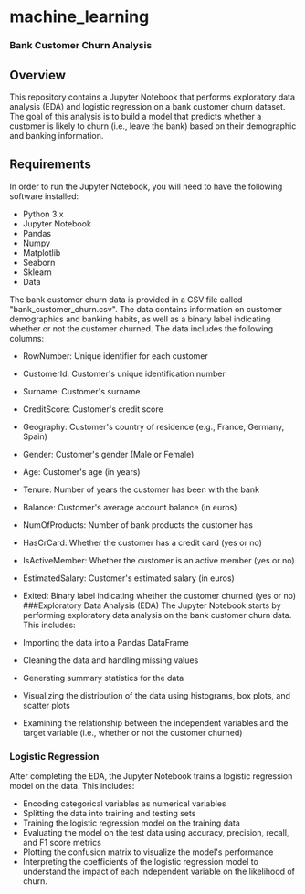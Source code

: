 # machine_learning

### Bank Customer Churn Analysis
## Overview
This repository contains a Jupyter Notebook that performs exploratory data analysis (EDA) and logistic regression on a bank customer churn dataset. The goal of this analysis is to build a model that predicts whether a customer is likely to churn (i.e., leave the bank) based on their demographic and banking information.

## Requirements
In order to run the Jupyter Notebook, you will need to have the following software installed:

- Python 3.x
- Jupyter Notebook
- Pandas
- Numpy
- Matplotlib
- Seaborn
- Sklearn
- Data

The bank customer churn data is provided in a CSV file called "bank_customer_churn.csv". 
The data contains information on customer demographics and banking habits, as well as a binary label indicating whether or not the customer churned. 
The data includes the following columns:

- RowNumber: Unique identifier for each customer
- CustomerId: Customer's unique identification number
- Surname: Customer's surname
- CreditScore: Customer's credit score
- Geography: Customer's country of residence (e.g., France, Germany, Spain)
- Gender: Customer's gender (Male or Female)
- Age: Customer's age (in years)
- Tenure: Number of years the customer has been with the bank
- Balance: Customer's average account balance (in euros)
- NumOfProducts: Number of bank products the customer has
- HasCrCard: Whether the customer has a credit card (yes or no)
- IsActiveMember: Whether the customer is an active member (yes or no)
- EstimatedSalary: Customer's estimated salary (in euros)
- Exited: Binary label indicating whether the customer churned (yes or no)
###Exploratory Data Analysis (EDA)
The Jupyter Notebook starts by performing exploratory data analysis on the bank customer churn data. This includes:

- Importing the data into a Pandas DataFrame
- Cleaning the data and handling missing values
- Generating summary statistics for the data
- Visualizing the distribution of the data using histograms, box plots, and scatter plots
- Examining the relationship between the independent variables and the target variable (i.e., whether or not the customer churned)

### Logistic Regression

After completing the EDA, the Jupyter Notebook trains a logistic regression model on the data. This includes:

- Encoding categorical variables as numerical variables
- Splitting the data into training and testing sets
- Training the logistic regression model on the training data
- Evaluating the model on the test data using accuracy, precision, recall, and F1 score metrics
- Plotting the confusion matrix to visualize the model's performance
- Interpreting the coefficients of the logistic regression model to understand the impact of each independent variable on the likelihood of churn.


